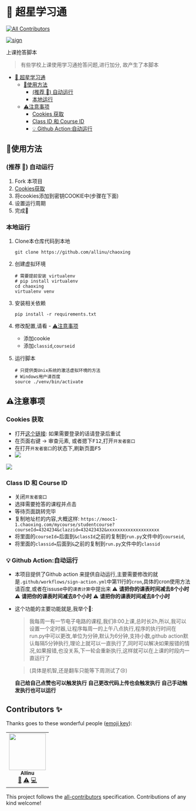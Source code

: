 # 🚀 超星学习通
<!-- ALL-CONTRIBUTORS-BADGE:START - Do not remove or modify this section -->
[![All Contributors](https://img.shields.io/badge/all_contributors-1-orange.svg?style=flat-square)](#contributors-)
<!-- ALL-CONTRIBUTORS-BADGE:END -->

[![sign](https://github.com/allinu/chaoxing/actions/workflows/sign-action.yml/badge.svg)](https://github.com/allinu/chaoxing/actions/workflows/sign-action.yml)

上课抢答脚本

> 有些学校上课使用学习通抢答问题,进行加分, 故产生了本脚本


<!-- @import "[TOC]" {cmd="toc" depthFrom=1 depthTo=6 orderedList=false} -->

<!-- code_chunk_output -->

- [🚀 超星学习通](#超星学习通)
  - [🥢使用方法](#使用方法)
    - [(推荐 :tada:) 自动运行](#推荐-tada-自动运行)
    - [本地运行](#本地运行)
  - [⚠️注意事项](#️注意事项)
    - [Cookies 获取](#cookies-获取)
    - [Class ID 和 Course ID](#class-id-和-course-id)
    - [💡 Github Action:自动运行](#github-action自动运行)

<!-- /code_chunk_output -->



## 🥢使用方法

### (推荐 :tada:) 自动运行

1. Fork 本项目
2. [Cookies获取](#Cookies获取)
3. 将cookies添加到密钥COOKIE中(步骤在下面)
4. 设置运行周期
5. 完成:tada:
### 本地运行

1. Clone本仓库代码到本地

    ```shell
    git clone https://github.com/allinu/chaoxing
    ```

2. 创建虚拟环境

    ```shell
    # 需要提前安装 virtualenv
    # pip install virtualenv
    cd chaoxing
    virtualenv venv
    ```

3. 安装相关依赖

    ```shell
    pip install -r requirements.txt
    ```

4. 修改配置,请看 - [⚠️注意事项](#注意事项)

    - 添加cookie
    - 添加`classid`,`courseid`

5. 运行脚本

    ```shell
    # 只提供类Unix系统的激活虚拟环境的方法
    # Windows用户请百度
    source ./venv/bin/activate
    ```


## ⚠️注意事项

### Cookies 获取

- 打开[这个链接](http://mooc1-1.chaoxing.com/visit/interaction): 如果需要登录的话请登录后重试
- 在页面右键 -> 审查元素, 或者摁下<kbd>F12</kbd>,打开`开发者窗口`
- 在打开`开发者窗口`的状态下,刷新页面<kbd>F5</kbd>
- ![](https://i0.hdslb.com/bfs/album/55c3551bffe943703b814b33c96c540f0abd2591.png)

![](https://i0.hdslb.com/bfs/album/9be5d383df77519f218b4678b5c045c7d0ad363d.png)

### Class ID 和 Course ID

- 关闭`开发者窗口`
- 选择需要抢答的课程并点击
- 等待页面跳转完毕
- 复制地址栏的内容,大概这样:
`https://mooc1-1.chaoxing.com/mycourse/studentcourse?courseId=4324234&clazzid=432423432&xxxxxxxxxxxxxxxxxxxx`
- 将里面的`courseId=`后面到`&classId`之前的复制到`run.py`文件中的`courseid`,
- 将里面的`classid=`后面到`&`之前的复制到`run.py`文件中的`classid`

### 💡 Github Action:自动运行
- 本项目提供了Github action 来提供自动运行,主要需要修改的就是`.github/workflows/sign-action.yml`中第11行的`cron`,具体的cron使用方法请百度,或者在issuse中的`课表计算`中提出来
⚠️ **请把你的课表时间减去8个小时**
⚠️ **请把你的课表时间减去8个小时**
⚠️ **请把你的课表时间减去8个小时**
- 这个功能的主要功能就是,我举个🌰:
    > 我每周一有一节电子电路的课程,我们8:00上课,总时长2h,所以,我可以设置一个定时器,让程序每周一的上午八点执行,程序的执行时间在run.py中可以更改,单位为分钟,默认为6分钟,支持小数,github action默认每隔5分钟执行,理论上就可以一直执行了,同时可以解决如果报错的情况,如果报错,也没关系,下一轮会重新执行,这样就可以在上课的时段内一直运行了

    > (具体是机智,还是翻车只能等下周测试了😢)

    **自己给自己点赞也可以触发执行**
    **自己更改代码上传也会触发执行**
    **自己手动触发执行也可以运行**

## Contributors ✨

Thanks goes to these wonderful people ([emoji key](https://allcontributors.org/docs/en/emoji-key)):

<!-- ALL-CONTRIBUTORS-LIST:START - Do not remove or modify this section -->
<!-- prettier-ignore-start -->
<!-- markdownlint-disable -->
<table>
  <tr>
    <td align="center"><a href="https://allinu.github.io/"><img src="https://avatars.githubusercontent.com/u/32992109?v=4?s=100" width="100px;" alt=""/><br /><sub><b>Allinu</b></sub></a><br /><a href="#design-allinu" title="Design">🎨</a> <a href="https://github.com/allinu/chaoxing/commits?author=allinu" title="Tests">⚠️</a> <a href="https://github.com/allinu/chaoxing/commits?author=allinu" title="Code">💻</a></td>
  </tr>
</table>

<!-- markdownlint-restore -->
<!-- prettier-ignore-end -->

<!-- ALL-CONTRIBUTORS-LIST:END -->

This project follows the [all-contributors](https://github.com/all-contributors/all-contributors) specification. Contributions of any kind welcome!